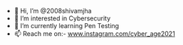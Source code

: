 - 👋 Hi, I’m @2008shivamjha
- 👀 I’m interested in Cybersecurity
- 🌱 I’m currently learning Pen Testing
- 📫 Reach me on:- www.instagram.com/cyber_age2021

<!---
2008shivamjha/2008shivamjha is a ✨ special ✨ repository because its `README.md` (this file) appears on your GitHub profile.
You can click the Preview link to take a look at your changes.
--->
